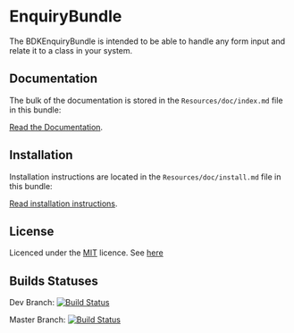 EnquiryBundle
================

The BDKEnquiryBundle is intended to be able to handle any form input and relate it to a class in your system.

Documentation
-------------

The bulk of the documentation is stored in the `Resources/doc/index.md` file in this bundle:

[Read the Documentation](https://github.com/Bodaclick/EnquiryBundle/blob/dev/Resources/doc/index.md).

Installation
------------

Installation instructions are located in the `Resources/doc/install.md` file in this bundle:

[Read installation instructions](https://github.com/Bodaclick/EnquiryBundle/blob/dev/Resources/doc/install.md).

License
-------

Licenced under the [MIT](http://opensource.org/licenses/MIT) licence. See [here](https://github.com/Bodaclick/EnquiryBundle/blob/dev/LICENSE.md)

Builds Statuses
---------------

Dev Branch: [![Build Status](https://travis-ci.org/Bodaclick/EnquiryBundle.png?branch=dev)](https://travis-ci.org/Bodaclick/EnquiryBundle)

Master Branch: [![Build Status](https://travis-ci.org/Bodaclick/EnquiryBundle.png?branch=master)](https://travis-ci.org/Bodaclick/EnquiryBundle)
